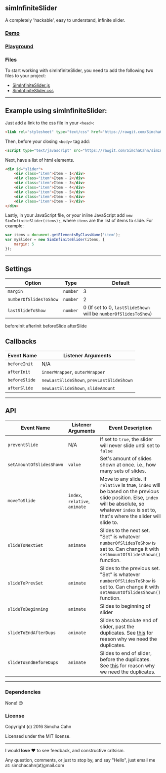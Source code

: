 ## simInfiniteSlider

A completely 'hackable', easy to understand, infinite slider.

### [Demo](http://s.codepen.io/simchaCahn/debug/jVWogR)

### [Playground](http://codepen.io/simchaCahn/pen/jVWogR?editors=0010)

### Files

To start working with simInfiniteSlider, you need to add the following two files to your project:

* [SimInfiniteSlider.js](https://rawgit.com/SimchaCahn/simInfiniteSlider/master/SimInfiniteSlider.js)
* [SimInfiniteSlider.css](https://rawgit.com/SimchaCahn/simInfiniteSlider/master/SimInfiniteSlider.css)

---

## Example using simInfiniteSlider:

Just add a link to the css file in your `<head>`:

```html
<link rel="stylesheet" type="text/css" href="https://rawgit.com/SimchaCahn/simInfiniteSlider/master/SimInfiniteSlider.css"/>
```

Then, before your closing ```<body>``` tag add:

```html
<script type="text/javascript" src="https://rawgit.com/SimchaCahn/simInfiniteSlider/master/SimInfiniteSlider.js"></script>
```

Next, have a list of html elements.

```html
<div id="slider">
	<div class="item">Item - 1</div>
	<div class="item">Item - 2</div>
	<div class="item">Item - 3</div>
	<div class="item">Item - 4</div>
	<div class="item">Item - 5</div>
	<div class="item">Item - 6</div>
	<div class="item">Item - 7</div>
</div>
```

Lastly, in your JavaScript file, or your inline JavaScript add `new SimInfiniteSlider(items);`, where `items` are the list of items to slide. For example:

```javascript
var items = document.getElementsByClassName('item');
var mySlider = new SimInfiniteSlider(items, {
	margin: 5
});
```

---

## Settings

| Option                   | Type       | Default   |
|--------------------------|------------|-----------|
| `margin`                 | `number`   | 3         |
| `numberOfSlidesToShow`   | `number`   | 2         |
| `lastSlideToShow`        | `number`   | 0 (If set to 0, `lastSlideShown` will be `numberOfSlidesToShow`) |

beforeInit
afterInit
beforeSlide
afterSlide

## Callbacks

| Event Name      | Listener Arguments                          |
|-----------------|---------------------------------------------|
| `beforeInit`    | N/A                                         |
| `afterInit`     | `innerWrapper`, `outerWrapper`              |
| `beforeSlide`   | `newLastSlideShown`, `prevLastSlideShown`   |
| `afterSlide`    | `newLastSlideShown`, `slideAmount`          |

---

## API

| Event Name                 | Listener Arguments   | Event Description   |
|----------------------------|----------------------|---------------------|
| `preventSlide`             | N/A                  | If set to `true`, the slider will never slide until set to `false` |
| `setAmountOfSlidesShown`   | `value`              | Set's amount of slides shown at once. i.e., how many sets of slides. |
| `moveToSlide`              | `index`, `relative`, `animate` | Move to any slide. If `relative` is true, `index` will be based on the previous slide position. Else, `index` will be absolute, so whatever `index` is set to, that's where the slider will slide to.|
| `slideToNextSet`           | `animate`            | Slides to the next set. "Set" is whatever `numberOfSlidesToShow` is set to. Can change it with `setAmountOfSlidesShown()` function.|
| `slideToPrevSet`           | `animate`            | Slides to the previous set. "Set" is whatever `numberOfSlidesToShow` is set to. Can change it with `setAmountOfSlidesShown()` function.|
| `slideToBeginning`         | `animate`            | Slides to beginning of slider |
| `slideToEndAfterDups`      | `animate`            | Slides to absolute end of slider, past the duplicates. See [this](http://stackoverflow.com/questions/15876754/infinity-loop-slider-concepts#comment40701431_15877302) for reason why we need the duplicates. |
| `slideToEndBeforeDups`     | `animate`            | Slides to end of slider, before the duplicates. See [this](http://stackoverflow.com/questions/15876754/infinity-loop-slider-concepts#comment40701431_15877302) for reason why we need the duplicates. |

---

### Dependencies

None! 😊

### License

Copyright (c) 2016 Simcha Cahn

Licensed under the MIT license.

---

I would **love** ❤️ to see feedback, and constructive critsism.

Any question, comments, or just to stop by, and say "Hello", just email me at: simchacahn(at)gmail.com

